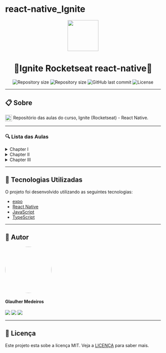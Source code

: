 # react-native_Ignite
<p align="center" >
  <img align="center" src="https://d33wubrfki0l68.cloudfront.net/554c3b0e09cf167f0281fda839a5433f2040b349/ecfc9/img/header_logo.svg" width="100" />
</p>

<h1 align="center"> 
  🚀Ignite Rocketseat react-native🚀
</h1>

<p align="center" >
  <img alt="Repository size" src="https://img.shields.io/badge/Mobile-react--native-blue?style=for-the-badge">

  <img alt="Repository size" src="https://img.shields.io/npm/types/typescript?style=for-the-badge">

  <img alt="GitHub last commit" src="https://img.shields.io/github/last-commit/glaulher/react-native_Ignite?style=for-the-badge">

  <img alt="License" src="https://img.shields.io/badge/license-MIT-blue.svg?style=for-the-badge" />
</p>

---

## 📋 Sobre

<img align="center" src="https://d33wubrfki0l68.cloudfront.net/554c3b0e09cf167f0281fda839a5433f2040b349/ecfc9/img/header_logo.svg" width="22" /> Repositório das aulas do curso, Ignite (Rocketseat) - React Native.

---

### 🔍 Lista das Aulas

<details>
<summary>Chapter I</summary>
<br>
Em construção...
</details>

<details>
<summary>Chapter II</summary>
<br>
Em construção...
</details>

<details>
<summary>Chapter III</summary>
<br>
<a href="https://github.com/glaulher/react-native_Ignite/tree/main/ChapterIII/rentx_aula/1-CriacaoDoProjetoEDicaNinja" target="_blank">1-CriacaoDoProjetoEDicaNinja</a>


<a href="https://github.com/glaulher/react-native_Ignite/tree/main/ChapterIII/rentx_aula/2-TemaGlobal" target="_blank">2-TemaGlobal</a>

<a href="https://github.com/glaulher/react-native_Ignite/tree/main/ChapterIII/rentx_aula/3-CriacaoDoHeaderDaHome" target="_blank">3-CriacaoDoHeaderDaHome</a>

<a href="https://github.com/glaulher/react-native_Ignite/tree/main/ChapterIII/rentx_aula/4-CriacaoDeCardCar" target="_blank">4-CriacaoDeCardCarl</a>

<a href="https://github.com/glaulher/react-native_Ignite/tree/main/ChapterIII/rentx_aula/5-interfaceDeDetalhesDosCarros" target="_blank">5-interfaceDeDetalhesDosCarros</a>

<a href="https://github.com/glaulher/react-native_Ignite/tree/main/ChapterIII/rentx_aula/6-ComponenteDeSlider" target="_blank">6-ComponenteDeSlider</a>

<a href="https://github.com/glaulher/react-native_Ignite/tree/main/ChapterIII/rentx_aula/7-ContinuandoInterfaceDeDetalhes" target="_blank">7-ContinuandoInterfaceDeDetalhes</a>

<a href="https://github.com/glaulher/react-native_Ignite/tree/main/ChapterIII/rentx_aula/8-ComponenteDeAcessorios" target="_blank">8-ComponenteDeAcessorios</a>

<a href="https://github.com/glaulher/react-native_Ignite/tree/main/ChapterIII/rentx_aula/9-ComponenteDeBotao" target="_blank">9-ComponenteDeBotao</a>

</details>


---

## 🚀 Tecnologias Utilizadas

O projeto foi desenvolvido utilizando as seguintes tecnologias:

- [expo](https://docs.expo.dev/)
- [React Native](https://reactnative.dev)
- [JavaScript](https://developer.mozilla.org/pt-BR/docs/Web/JavaScript)
- [TypeScript](https://www.typescriptlang.org)

---


## 🧑 Autor

<img style="border-radius: 80px;" src="https://glaulher.github.io/assets/img/sample/avatar.jpeg" width="150px;" alt=""/>
 <h4>Glaulher Medeiros</h4>

<p align="left">
<span style="inline-block;">
  <a href="https://www.linkedin.com/in/glaulher-medeiros-03799967/" target="_blank"><img src="https://img.shields.io/badge/LinkedIn-0077B5?style=for-the-badge&logo=linkedin&logoColor=white" ></a>
</span>
<span style="inline-block;">
  <a href="https://glaulher.github.io/" target="_blank"><img src="https://img.shields.io/badge/github.io-gray?style=for-the-badge&logo=github&logoColor=white" ></a>
</span>

<span style="inline-block;">
  <a href="https://terminaldopenguin.blogspot.com/" target="_blank"><img src="https://img.shields.io/badge/blog-orange?style=for-the-badge&logo=blogger&logoColor=white"></a>
</span>
</p>

---

## 📝 Licença

Este projeto esta sobe a licença MIT. Veja a [LICENÇA](https://github.com/glaulher/react-native_Ignite/blob/main/LICENSE) para saber mais.
